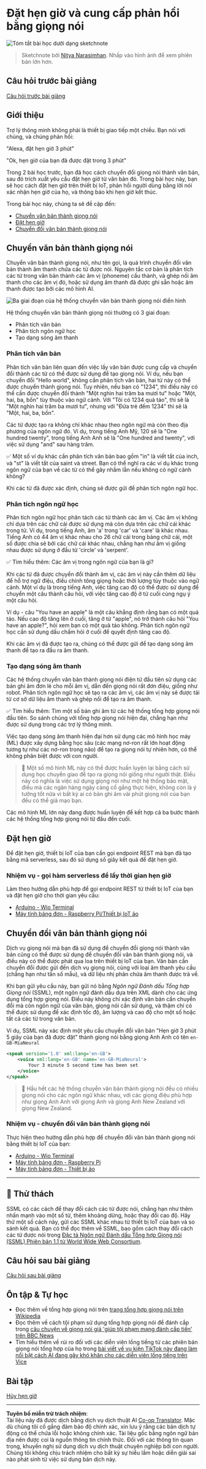 <!--
CO_OP_TRANSLATOR_METADATA:
{
  "original_hash": "b73fe10ec6b580fba2affb6f6e0a5c4d",
  "translation_date": "2025-08-27T23:09:29+00:00",
  "source_file": "6-consumer/lessons/3-spoken-feedback/README.md",
  "language_code": "vi"
}
-->
# Đặt hẹn giờ và cung cấp phản hồi bằng giọng nói

![Tóm tắt bài học dưới dạng sketchnote](../../../../../translated_images/lesson-23.f38483e1d4df4828990d3f02d60e46c978b075d384ae7cb4f7bab738e107c850.vi.jpg)

> Sketchnote bởi [Nitya Narasimhan](https://github.com/nitya). Nhấp vào hình ảnh để xem phiên bản lớn hơn.

## Câu hỏi trước bài giảng

[Câu hỏi trước bài giảng](https://black-meadow-040d15503.1.azurestaticapps.net/quiz/45)

## Giới thiệu

Trợ lý thông minh không phải là thiết bị giao tiếp một chiều. Bạn nói với chúng, và chúng phản hồi:

"Alexa, đặt hẹn giờ 3 phút"

"Ok, hẹn giờ của bạn đã được đặt trong 3 phút"

Trong 2 bài học trước, bạn đã học cách chuyển đổi giọng nói thành văn bản, sau đó trích xuất yêu cầu đặt hẹn giờ từ văn bản đó. Trong bài học này, bạn sẽ học cách đặt hẹn giờ trên thiết bị IoT, phản hồi người dùng bằng lời nói xác nhận hẹn giờ của họ, và thông báo khi hẹn giờ kết thúc.

Trong bài học này, chúng ta sẽ đề cập đến:

* [Chuyển văn bản thành giọng nói](../../../../../6-consumer/lessons/3-spoken-feedback)
* [Đặt hẹn giờ](../../../../../6-consumer/lessons/3-spoken-feedback)
* [Chuyển đổi văn bản thành giọng nói](../../../../../6-consumer/lessons/3-spoken-feedback)

## Chuyển văn bản thành giọng nói

Chuyển văn bản thành giọng nói, như tên gọi, là quá trình chuyển đổi văn bản thành âm thanh chứa các từ được nói. Nguyên tắc cơ bản là phân tích các từ trong văn bản thành các âm vị (phoneme) cấu thành, và ghép nối âm thanh cho các âm vị đó, hoặc sử dụng âm thanh đã được ghi sẵn hoặc âm thanh được tạo bởi các mô hình AI.

![Ba giai đoạn của hệ thống chuyển văn bản thành giọng nói điển hình](../../../../../translated_images/tts-overview.193843cf3f5ee09f8b3371a9fdaeb0f116698a07ca69daaa77158da4800e5453.vi.png)

Hệ thống chuyển văn bản thành giọng nói thường có 3 giai đoạn:

* Phân tích văn bản
* Phân tích ngôn ngữ học
* Tạo dạng sóng âm thanh

### Phân tích văn bản

Phân tích văn bản liên quan đến việc lấy văn bản được cung cấp và chuyển đổi thành các từ có thể được sử dụng để tạo giọng nói. Ví dụ, nếu bạn chuyển đổi "Hello world", không cần phân tích văn bản, hai từ này có thể được chuyển thành giọng nói. Tuy nhiên, nếu bạn có "1234", thì điều này có thể cần được chuyển đổi thành "Một nghìn hai trăm ba mươi tư" hoặc "Một, hai, ba, bốn" tùy thuộc vào ngữ cảnh. Với "Tôi có 1234 quả táo", thì sẽ là "Một nghìn hai trăm ba mươi tư", nhưng với "Đứa trẻ đếm 1234" thì sẽ là "Một, hai, ba, bốn".

Các từ được tạo ra không chỉ khác nhau theo ngôn ngữ mà còn theo địa phương của ngôn ngữ đó. Ví dụ, trong tiếng Anh Mỹ, 120 sẽ là "One hundred twenty", trong tiếng Anh Anh sẽ là "One hundred and twenty", với việc sử dụng "and" sau hàng trăm.

✅ Một số ví dụ khác cần phân tích văn bản bao gồm "in" là viết tắt của inch, và "st" là viết tắt của saint và street. Bạn có thể nghĩ ra các ví dụ khác trong ngôn ngữ của bạn về các từ có thể gây nhầm lẫn nếu không có ngữ cảnh không?

Khi các từ đã được xác định, chúng sẽ được gửi để phân tích ngôn ngữ học.

### Phân tích ngôn ngữ học

Phân tích ngôn ngữ học phân tách các từ thành các âm vị. Các âm vị không chỉ dựa trên các chữ cái được sử dụng mà còn dựa trên các chữ cái khác trong từ. Ví dụ, trong tiếng Anh, âm 'a' trong 'car' và 'care' là khác nhau. Tiếng Anh có 44 âm vị khác nhau cho 26 chữ cái trong bảng chữ cái, một số được chia sẻ bởi các chữ cái khác nhau, chẳng hạn như âm vị giống nhau được sử dụng ở đầu từ 'circle' và 'serpent'.

✅ Tìm hiểu thêm: Các âm vị trong ngôn ngữ của bạn là gì?

Khi các từ đã được chuyển đổi thành âm vị, các âm vị này cần thêm dữ liệu để hỗ trợ ngữ điệu, điều chỉnh tông giọng hoặc thời lượng tùy thuộc vào ngữ cảnh. Một ví dụ là trong tiếng Anh, việc tăng cao độ có thể được sử dụng để chuyển một câu thành câu hỏi, với việc tăng cao độ ở từ cuối cùng ngụ ý một câu hỏi.

Ví dụ - câu "You have an apple" là một câu khẳng định rằng bạn có một quả táo. Nếu cao độ tăng lên ở cuối, tăng ở từ "apple", nó trở thành câu hỏi "You have an apple?", hỏi xem bạn có một quả táo không. Phân tích ngôn ngữ học cần sử dụng dấu chấm hỏi ở cuối để quyết định tăng cao độ.

Khi các âm vị đã được tạo ra, chúng có thể được gửi để tạo dạng sóng âm thanh để tạo ra đầu ra âm thanh.

### Tạo dạng sóng âm thanh

Các hệ thống chuyển văn bản thành giọng nói điện tử đầu tiên sử dụng các bản ghi âm đơn lẻ cho mỗi âm vị, dẫn đến giọng nói rất đơn điệu, giống như robot. Phân tích ngôn ngữ học sẽ tạo ra các âm vị, các âm vị này sẽ được tải từ cơ sở dữ liệu âm thanh và ghép nối để tạo ra âm thanh.

✅ Tìm hiểu thêm: Tìm một số bản ghi âm từ các hệ thống tổng hợp giọng nói đầu tiên. So sánh chúng với tổng hợp giọng nói hiện đại, chẳng hạn như được sử dụng trong các trợ lý thông minh.

Việc tạo dạng sóng âm thanh hiện đại hơn sử dụng các mô hình học máy (ML) được xây dựng bằng học sâu (các mạng nơ-ron rất lớn hoạt động tương tự như các nơ-ron trong não) để tạo ra giọng nói tự nhiên hơn, có thể không phân biệt được với con người.

> 💁 Một số mô hình ML này có thể được huấn luyện lại bằng cách sử dụng học chuyển giao để tạo ra giọng nói giống như người thật. Điều này có nghĩa là việc sử dụng giọng nói như một hệ thống bảo mật, điều mà các ngân hàng ngày càng cố gắng thực hiện, không còn là ý tưởng tốt nữa vì bất kỳ ai có bản ghi âm vài phút giọng nói của bạn đều có thể giả mạo bạn.

Các mô hình ML lớn này đang được huấn luyện để kết hợp cả ba bước thành các hệ thống tổng hợp giọng nói từ đầu đến cuối.

## Đặt hẹn giờ

Để đặt hẹn giờ, thiết bị IoT của bạn cần gọi endpoint REST mà bạn đã tạo bằng mã serverless, sau đó sử dụng số giây kết quả để đặt hẹn giờ.

### Nhiệm vụ - gọi hàm serverless để lấy thời gian hẹn giờ

Làm theo hướng dẫn phù hợp để gọi endpoint REST từ thiết bị IoT của bạn và đặt hẹn giờ cho thời gian yêu cầu:

* [Arduino - Wio Terminal](wio-terminal-set-timer.md)
* [Máy tính bảng đơn - Raspberry Pi/Thiết bị IoT ảo](single-board-computer-set-timer.md)

## Chuyển đổi văn bản thành giọng nói

Dịch vụ giọng nói mà bạn đã sử dụng để chuyển đổi giọng nói thành văn bản cũng có thể được sử dụng để chuyển đổi văn bản thành giọng nói, và điều này có thể được phát qua loa trên thiết bị IoT của bạn. Văn bản cần chuyển đổi được gửi đến dịch vụ giọng nói, cùng với loại âm thanh yêu cầu (chẳng hạn như tần số mẫu), và dữ liệu nhị phân chứa âm thanh được trả về.

Khi bạn gửi yêu cầu này, bạn gửi nó bằng *Ngôn ngữ Đánh dấu Tổng hợp Giọng nói* (SSML), một ngôn ngữ đánh dấu dựa trên XML dành cho các ứng dụng tổng hợp giọng nói. Điều này không chỉ xác định văn bản cần chuyển đổi mà còn ngôn ngữ của văn bản, giọng nói cần sử dụng, và thậm chí có thể được sử dụng để xác định tốc độ, âm lượng và cao độ cho một số hoặc tất cả các từ trong văn bản.

Ví dụ, SSML này xác định một yêu cầu chuyển đổi văn bản "Hẹn giờ 3 phút 5 giây của bạn đã được đặt" thành giọng nói bằng giọng Anh Anh có tên `en-GB-MiaNeural`

```xml
<speak version='1.0' xml:lang='en-GB'>
    <voice xml:lang='en-GB' name='en-GB-MiaNeural'>
        Your 3 minute 5 second time has been set
    </voice>
</speak>
```

> 💁 Hầu hết các hệ thống chuyển văn bản thành giọng nói đều có nhiều giọng nói cho các ngôn ngữ khác nhau, với các giọng điệu phù hợp như giọng Anh Anh với giọng Anh và giọng Anh New Zealand với giọng New Zealand.

### Nhiệm vụ - chuyển đổi văn bản thành giọng nói

Thực hiện theo hướng dẫn phù hợp để chuyển đổi văn bản thành giọng nói bằng thiết bị IoT của bạn:

* [Arduino - Wio Terminal](wio-terminal-text-to-speech.md)
* [Máy tính bảng đơn - Raspberry Pi](pi-text-to-speech.md)
* [Máy tính bảng đơn - Thiết bị ảo](virtual-device-text-to-speech.md)

---

## 🚀 Thử thách

SSML có các cách để thay đổi cách các từ được nói, chẳng hạn như thêm nhấn mạnh vào một số từ, thêm khoảng dừng, hoặc thay đổi cao độ. Hãy thử một số cách này, gửi các SSML khác nhau từ thiết bị IoT của bạn và so sánh kết quả. Bạn có thể đọc thêm về SSML, bao gồm cách thay đổi cách các từ được nói trong [Đặc tả Ngôn ngữ Đánh dấu Tổng hợp Giọng nói (SSML) Phiên bản 1.1 từ World Wide Web Consortium](https://www.w3.org/TR/speech-synthesis11/).

## Câu hỏi sau bài giảng

[Câu hỏi sau bài giảng](https://black-meadow-040d15503.1.azurestaticapps.net/quiz/46)

## Ôn tập & Tự học

* Đọc thêm về tổng hợp giọng nói trên [trang tổng hợp giọng nói trên Wikipedia](https://wikipedia.org/wiki/Speech_synthesis)
* Đọc thêm về cách tội phạm sử dụng tổng hợp giọng nói để đánh cắp trong [câu chuyện về giọng nói giả 'giúp tội phạm mạng đánh cắp tiền' trên BBC News](https://www.bbc.com/news/technology-48908736)
* Tìm hiểu thêm về rủi ro đối với các diễn viên lồng tiếng từ các phiên bản giọng nói tổng hợp của họ trong [bài viết về vụ kiện TikTok này đang làm nổi bật cách AI đang gây khó khăn cho các diễn viên lồng tiếng trên Vice](https://www.vice.com/en/article/z3xqwj/this-tiktok-lawsuit-is-highlighting-how-ai-is-screwing-over-voice-actors)

## Bài tập

[Hủy hẹn giờ](assignment.md)

---

**Tuyên bố miễn trừ trách nhiệm**:  
Tài liệu này đã được dịch bằng dịch vụ dịch thuật AI [Co-op Translator](https://github.com/Azure/co-op-translator). Mặc dù chúng tôi cố gắng đảm bảo độ chính xác, xin lưu ý rằng các bản dịch tự động có thể chứa lỗi hoặc không chính xác. Tài liệu gốc bằng ngôn ngữ bản địa nên được coi là nguồn thông tin chính thức. Đối với các thông tin quan trọng, khuyến nghị sử dụng dịch vụ dịch thuật chuyên nghiệp bởi con người. Chúng tôi không chịu trách nhiệm cho bất kỳ sự hiểu lầm hoặc diễn giải sai nào phát sinh từ việc sử dụng bản dịch này.